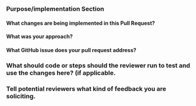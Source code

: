 
### Purpose/implementation Section

#### What changes are being implemented in this Pull Request?



#### What was your approach?



#### What GitHub issue does your pull request address?


### What should code or steps should the reviewer run to test and use the changes here? (if applicable. 



### Tell potential reviewers what kind of feedback you are soliciting.
